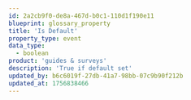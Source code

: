 ```yaml
---
id: 2a2cb9f0-de8a-467d-b0c1-110d1f190e11
blueprint: glossary_property
title: 'Is Default'
property_type: event
data_type:
  - boolean
product: 'guides & surveys'
description: 'True if default set'
updated_by: b6c6019f-27db-41a7-98bb-07c9b90f212b
updated_at: 1756838466
---
```

